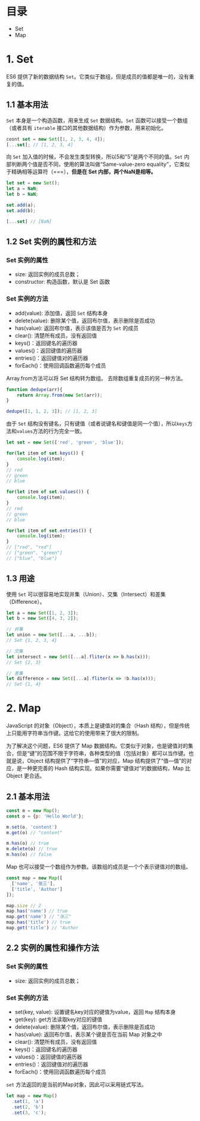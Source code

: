 # 目录
- Set
- Map

# 1. Set

ES6 提供了新的数据结构 `Set`。它类似于数组，但是成员的值都是唯一的，没有重复的值。

## 1.1 基本用法

`Set` 本身是一个构造函数，用来生成 `Set` 数据结构。`Set` 函数可以接受一个数组（或者具有 `iterable` 接口的其他数据结构）作为参数，用来初始化。

```js
cosnt set = new Set([1, 2, 3, 4, 4]);
[...set]; // [1, 2, 3, 4]
```

向 `Set` 加入值的时候，不会发生类型转换，所以5和"5"是两个不同的值。`Set` 内部判断两个值是否不同，使用的算法叫做“Same-value-zero equality”，它类似于精确相等运算符（===），**但是在 Set 内部，两个NaN是相等。**

```js
let set = new Set();
let a = NaN;
let b = NaN;

set.add(a);
set.add(b);

[...set] // [NaN]
```

## 1.2 Set 实例的属性和方法

### Set 实例的属性
-  size: 返回实例的成员总数；
- constructor: 构造函数，默认是 Set 函数

### Set 实例的方法
- add(value):  添加值，返回 `Set` 结构本身
- delete(value): 删除某个值，返回布尔值，表示删除是否成功
- has(value): 返回布尔值，表示该值是否为 `Set` 的成员
- clear(): 清楚所有成员，没有返回值
- keys()：返回键名的遍历器
- values()：返回键值的遍历器
- entries()：返回键值对的遍历器
- forEach()：使用回调函数遍历每个成员

Array.from方法可以将 Set 结构转为数组。
去除数组重复成员的另一种方法。

```js
function dedupe(arr){
    return Array.from(new Set(arr));
}

dedupe([1, 1, 2, 3]); // [1, 2, 3]
```

由于 `Set` 结构没有键名，只有键值（或者说键名和键值是同一个值），所以`keys`方法和`values`方法的行为完全一致。

```js
let set = new Set(['red', 'green', 'blue']);

for(let item of set.keys()) {
    console.log(item);
}
// red
// green
// blue

for(let item of set.values()) {
    console.log(item);
}
// red
// green
// blue

for(let item of set.entries()) {
    console.log(item);
}
// ["red", "red"]
// ["green", "green"]
// ["blue", "blue"]

```

## 1.3 用途

使用 `Set` 可以很容易地实现并集（Union）、交集（Intersect）和差集（Difference）。

```js
let a = new Set([1, 2, 3]);
let b = new Set([4, 3, 2]);

// 并集
let union = new Set([...a, ...b]);
// Set {1, 2, 3, 4}

// 交集
let intersect = new Set([...a].fliter(x => b.has(x)));
// Set {2, 3}

// 差集
let difference = new Set([...a].fliter(x => !b.has(x)));
// Set {1, 4}
```


# 2. Map

JavaScript 的对象（Object），本质上是键值对的集合（Hash 结构），但是传统上只能用字符串当作键。这给它的使用带来了很大的限制。

为了解决这个问题，ES6 提供了 Map 数据结构。它类似于对象，也是键值对的集合，但是“键”的范围不限于字符串，各种类型的值（包括对象）都可以当作键。也就是说，Object 结构提供了“字符串—值”的对应，Map 结构提供了“值—值”的对应，是一种更完善的 Hash 结构实现。如果你需要“键值对”的数据结构，Map 比 Object 更合适。

## 2.1 基本用法

```js
const m = new Map();
const o = {p: 'Hello World'};

m.set(o, 'content')
m.get(o) // "content"

m.has(o) // true
m.delete(o) // true
m.has(o) // false
```

Map 也可以接受一个数组作为参数。该数组的成员是一个个表示键值对的数组。

```js
const map = new Map([
  ['name', '张三'],
  ['title', 'Author']
]);

map.size // 2
map.has('name') // true
map.get('name') // "张三"
map.has('title') // true
map.get('title') // "Author
```

## 2.2 实例的属性和操作方法 

### Set 实例的属性
-  size: 返回实例的成员总数；

### Set 实例的方法
- set(key, value):  设置键名key对应的键值为value，返回 `Map` 结构本身
- get(key): get方法读取key对应的键值
- delete(value): 删除某个值，返回布尔值，表示删除是否成功
- has(value): 返回布尔值，表示某个键是否在当前 Map 对象之中
- clear(): 清楚所有成员，没有返回值
- keys()：返回键名的遍历器
- values()：返回键值的遍历器
- entries()：返回键值对的遍历器
- forEach()：使用回调函数遍历每个成员

`set` 方法返回的是当前的Map对象，因此可以采用链式写法。

```js
let map = new Map()
  .set(1, 'a')
  .set(2, 'b')
  .set(3, 'c');
```